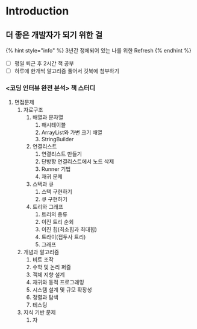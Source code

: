 # Introduction

## 더 좋은 개발자가 되기 위한 걸

{% hint style="info" %}
3년간 정체되어 있는 나를 위한 Refresh
{% endhint %}

* [ ] 평일 퇴근 후 2시간 책 공부
* [ ] 하루에 한개씩 알고리즘 풀어서 깃북에 첨부하기

### &lt;코딩 인터뷰 완전 분석&gt; 책 스터디

1. 면접문제
   1. 자료구조
      1. 배열과 문자열
         1. 해시테이블
         2. ArrayList와 가변 크기 배열
         3. StringBuilder
      2. 연결리스트
         1. 연결리스트 만들기
         2. 단방향 연결리스트에서 노드 삭제
         3. Runner 기법
         4. 재귀 문제
      3. 스택과 큐
         1. 스택 구현하기
         2. 큐 구현하기
      4. 트리와 그래프
         1. 트리의 종류
         2. 이진 트리 순회
         3. 이진 힙\(최소힙과 최대힙\)
         4. 트라이\(접두사 트리\)
         5. 그래프
   2. 개념과 알고리즘
      1. 비트 조작
      2. 수학 및 논리 퍼즐
      3. 객체 지향 설계
      4. 재귀와 동적 프로그래밍
      5. 시스템 설계 및 규모 확장성
      6. 정렬과 탐색
      7. 테스팅
   3. 지식 기반 문제
      1. 자





